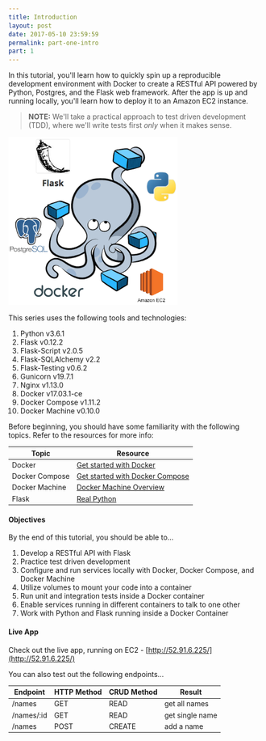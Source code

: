 ```yaml
---
title: Introduction
layout: post
date: 2017-05-10 23:59:59
permalink: part-one-intro
part: 1
---
```


In this tutorial, you'll learn how to quickly spin up a reproducible development environment with Docker to create a RESTful API powered by Python, Postgres, and the Flask web framework. After the app is up and running locally, you'll learn how to deploy it to an Amazon EC2 instance.

> **NOTE:** We'll take a practical approach to test driven development (TDD), where we'll write tests first *only* when it makes sense.

<div style="text-align:left;">
  <img src="/assets/img/flask-tdd-logo.png" style="max-width: 100%; border:0; box-shadow: none;" alt="flask tdd logo">
</div>

This series uses the following tools and technologies:

1. Python v3.6.1
1. Flask v0.12.2
1. Flask-Script v2.0.5
1. Flask-SQLAlchemy v2.2
1. Flask-Testing v0.6.2
1. Gunicorn v19.7.1
1. Nginx v1.13.0
1. Docker v17.03.1-ce
1. Docker Compose v1.11.2
1. Docker Machine v0.10.0

Before beginning, you should have some familiarity with the following topics. Refer to the resources for more info:

| Topic            | Resource |
|------------------|----------|
| Docker           | [Get started with Docker](https://docs.docker.com/engine/getstarted/) |
| Docker Compose   | [Get started with Docker Compose](https://docs.docker.com/compose/gettingstarted/) |
| Docker Machine | [Docker Machine Overview](https://docs.docker.com/machine/overview/) |
| Flask | [Real Python](https://realpython.com)

#### Objectives

By the end of this tutorial, you should be able to...

1. Develop a RESTful API with Flask
2. Practice test driven development
1. Configure and run services locally with Docker, Docker Compose, and Docker Machine
1. Utilize volumes to mount your code into a container
1. Run unit and integration tests inside a Docker container
1. Enable services running in different containers to talk to one other
1. Work with Python and Flask running inside a Docker Container

#### Live App

Check out the live app, running on EC2 - [http://52.91.6.225/](http://52.91.6.225/)

You can also test out the following endpoints...

| Endpoint    | HTTP Method | CRUD Method | Result          |
|-------------|-------------|-------------|-----------------|
| /names      | GET         | READ        | get all names   |
| /names/:id  | GET         | READ        | get single name |
| /names      | POST        | CREATE      | add a name      |
